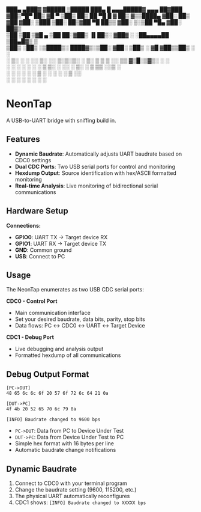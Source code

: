 ███▄ ▄███▓ ▓█████  ▒█████   ███▄    █ ▄▄▄█████▓ ▄▄▄       ██▓███    
▓██▒▀█▀ ██▒ ▓█   ▀ ▒██▒  ██▒ ██ ▀█   █ ▓  ██▒ ▓▒▒████▄    ▓██░  ██▒  
▓██    ▓██░ ▒███   ▒██░  ██▒▓██  ▀█ ██▒▒ ▓██░ ▒░▒██  ▀█▄  ▓██░ ██▓▒  
▒██    ▒██  ▒▓█  ▄ ▒██   ██░▓██▒  ▐▌██▒░ ▓██▓ ░ ░██▄▄▄▄██ ▒██▄█▓▒ ▒  
▒██▒   ░██▒ ░▒████▒░ ████▓▒░▒██░   ▓██░  ▒██▒ ░  ▓█   ▓██▒▒██▒ ░  ░  
░ ▒░   ░  ░ ░░ ▒░ ░░ ▒░▒░▒░ ░ ▒░   ▒ ▒   ▒ ░░    ▒▒   ▓▒█░▒▓▒░ ░  ░  
░  ░      ░  ░ ░  ░  ░ ▒ ▒░ ░ ░░   ░ ▒░    ░      ▒   ▒▒ ░░▒ ░       
░      ░       ░   ░ ░ ░ ▒     ░   ░ ░   ░        ░   ▒   ░░         
       ░       ░  ░    ░ ░           ░                ░  ░          
  
# NeonTap

A USB-to-UART bridge with sniffing build in.

## Features

- **Dynamic Baudrate**: Automatically adjusts UART baudrate based on CDC0 settings
- **Dual CDC Ports**: Two USB serial ports for control and monitoring
- **Hexdump Output**: Source identification with hex/ASCII formatted monitoring
- **Real-time Analysis**: Live monitoring of bidirectional serial communications

## Hardware Setup

**Connections:**

- **GPIO0**: UART TX → Target device RX
- **GPIO1**: UART RX → Target device TX
- **GND**: Common ground
- **USB**: Connect to PC

## Usage

The NeonTap enumerates as two USB CDC serial ports:

**CDC0 - Control Port**

- Main communication interface
- Set your desired baudrate, data bits, parity, stop bits
- Data flows: PC ↔ CDC0 ↔ UART ↔ Target Device

**CDC1 - Debug Port**

- Live debugging and analysis output
- Formatted hexdump of all communications

## Debug Output Format

```
[PC->DUT]
48 65 6c 6c 6f 20 57 6f 72 6c 64 21 0a

[DUT->PC]
4f 4b 20 52 65 70 6c 79 0a

[INFO] Baudrate changed to 9600 bps
```

- `PC->DUT`: Data from PC to Device Under Test
- `DUT->PC`: Data from Device Under Test to PC
- Simple hex format with 16 bytes per line
- Automatic baudrate change notifications

## Dynamic Baudrate

1. Connect to CDC0 with your terminal program
2. Change the baudrate setting (9600, 115200, etc.)
3. The physical UART automatically reconfigures
4. CDC1 shows: `[INFO] Baudrate changed to XXXXX bps`
